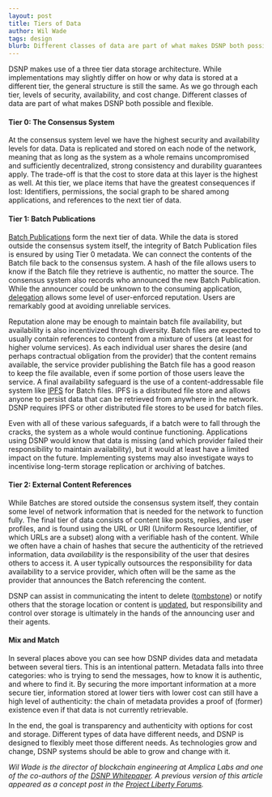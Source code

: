 ```yaml
---
layout: post
title: Tiers of Data
author: Wil Wade
tags: design
blurb: Different classes of data are part of what makes DSNP both possible and flexible.
---
```


DSNP makes use of a three tier data storage architecture.
While implementations may slightly differ on how or why data is stored at a different tier, the general structure is still the same.
As we go through each tier, levels of security, availability, and cost change.
Different classes of data are part of what makes DSNP both possible and flexible.

#### Tier 0: The Consensus System

At the consensus system level we have the highest security and availability levels for data.
Data is replicated and stored on each node of the network, meaning that as long as the system as a whole remains uncompromised and sufficiently decentralized, strong consistency and durability guarantees apply.
The trade-off is that the cost to store data at this layer is the highest as well.
At this tier, we place items that have the greatest consequences if lost: Identifiers, permissions, the social graph to be shared among applications, and references to the next tier of data.

#### Tier 1: Batch Publications

[Batch Publications](https://spec.dsnp.org/DSNP/BatchPublications.html) form the next tier of data.
While the data is stored outside the consensus system itself, the integrity of Batch Publication files is ensured by using Tier 0 metadata.
We can connect the contents of the Batch file back to the consensus system.
A hash of the file allows users to know if the Batch file they retrieve is authentic, no matter the source.
The consensus system also records who announced the new Batch Publication.
While the announcer could be unknown to the consuming application, [delegation](https://spec.dsnp.org/DSNP/Identity.html#delegation) allows some level of user-enforced reputation.
Users are remarkably good at avoiding unreliable services.

Reputation alone may be enough to maintain batch file availability, but availability is also incentivized through diversity.
Batch files are expected to usually contain references to content from a mixture of users (at least for higher volume services).
As each individual user shares the desire (and perhaps contractual obligation from the provider) that the content remains available, the service provider publishing the Batch file has a good reason to keep the file available, even if some portion of those users leave the service.
A final availability safeguard is the use of a content-addressable file system like [IPFS](https://ipfs.io/) for Batch files. IPFS is a distributed file store and allows anyone to persist data that can be retrieved from anywhere in the network.
DSNP requires IPFS or other distributed file stores to be used for batch files.

Even with all of these various safeguards, if a batch were to fall through the cracks, the system as a whole would continue functioning.
Applications using DSNP would know that data is missing (and which provider failed their responsibility to maintain availability), but it would at least have a limited impact on the future.
Implementing systems may also investigate ways to incentivise long-term storage replication or archiving of batches.

#### Tier 2: External Content References

While Batches are stored outside the consensus system itself, they contain some level of network information that is needed for the network to function fully.
The final tier of data consists of content like posts, replies, and user profiles, and is found using the URL or URI (Uniform Resource Identifier, of which URLs are a subset) along with a verifiable hash of the content.
While we often have a chain of hashes that secure the authenticity of the retrieved information, data _availability_ is the responsibility of the user that desires others to access it.
A user typically outsources the responsibility for data availability to a service provider, which often will be the same as the provider that announces the Batch referencing the content.

DSNP can assist in communicating the intent to delete ([tombstone](https://spec.dsnp.org/DSNP/Types/Tombstone)) or notify others that the storage location or content is [updated](https://spec.dsnp.org/DSNP/Types/Update), but responsibility and control over storage is ultimately in the hands of the announcing user and their agents.

#### Mix and Match

In several places above you can see how DSNP divides data and metadata between several tiers.
This is an intentional pattern.
Metadata falls into three categories: who is trying to send the messages, how to know it is authentic, and where to find it.
By securing the more important information at a more secure tier, information stored at lower tiers with lower cost can still have a high level of authenticity: the chain of metadata provides a proof of (former) existence even if that data is not currently retrievable.

In the end, the goal is transparency and authenticity with options for cost and storage.
Different types of data have different needs, and DSNP is designed to flexibly meet those different needs.
As technologies grow and change, DSNP systems should be able to grow and change with it.

_Wil Wade is the director of blockchain engineering at Amplica Labs and one of the co-authors of the [DSNP Whitepaper](https://dsnp.org/dsnp_whitepaper.pdf). A previous version of this article appeared as a concept post in the [Project Liberty Forums](https://forums.projectliberty.io/)._

